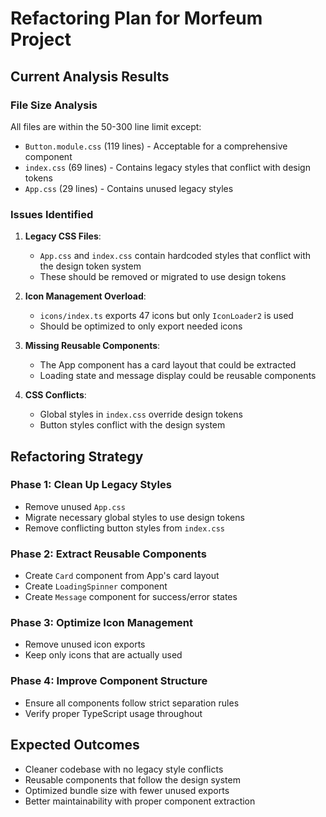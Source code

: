 # Refactoring Plan for Morfeum Project

## Current Analysis Results

### File Size Analysis
All files are within the 50-300 line limit except:
- `Button.module.css` (119 lines) - Acceptable for a comprehensive component
- `index.css` (69 lines) - Contains legacy styles that conflict with design tokens
- `App.css` (29 lines) - Contains unused legacy styles

### Issues Identified

1. **Legacy CSS Files**: 
   - `App.css` and `index.css` contain hardcoded styles that conflict with the design token system
   - These should be removed or migrated to use design tokens

2. **Icon Management Overload**:
   - `icons/index.ts` exports 47 icons but only `IconLoader2` is used
   - Should be optimized to only export needed icons

3. **Missing Reusable Components**:
   - The App component has a card layout that could be extracted
   - Loading state and message display could be reusable components

4. **CSS Conflicts**:
   - Global styles in `index.css` override design tokens
   - Button styles conflict with the design system

## Refactoring Strategy

### Phase 1: Clean Up Legacy Styles
- Remove unused `App.css`
- Migrate necessary global styles to use design tokens
- Remove conflicting button styles from `index.css`

### Phase 2: Extract Reusable Components
- Create `Card` component from App's card layout
- Create `LoadingSpinner` component
- Create `Message` component for success/error states

### Phase 3: Optimize Icon Management
- Remove unused icon exports
- Keep only icons that are actually used

### Phase 4: Improve Component Structure
- Ensure all components follow strict separation rules
- Verify proper TypeScript usage throughout

## Expected Outcomes
- Cleaner codebase with no legacy style conflicts
- Reusable components that follow the design system
- Optimized bundle size with fewer unused exports
- Better maintainability with proper component extraction
